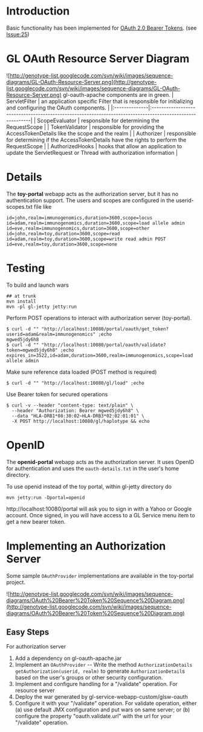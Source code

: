 # Introduction #

Basic functionality has been implemented for [OAuth 2.0 Bearer Tokens](http://tools.ietf.org/html/rfc6750).
(see [Issue:25](https://code.google.com/p/genotype-list/issues/detail?id=25))

# GL OAuth Resource Server Diagram #
![http://genotype-list.googlecode.com/svn/wiki/images/sequence-diagrams/GL-OAuth-Resource-Server.png](http://genotype-list.googlecode.com/svn/wiki/images/sequence-diagrams/GL-OAuth-Resource-Server.png)
gl-oauth-apache components are in green.
| ServletFilter | an application specific Filter that is responsible for initializing and configuring the OAuth components. |
|:--------------|:----------------------------------------------------------------------------------------------------------|
| ScopeEvaluator | responsible for determining the RequestScope |
| TokenValidator | responsible for providing the AccessTokenDetails like the scope and the realm |
| Authorizer | responsible for determining if the AccessTokenDetails have the rights to perform the RequestScope |
| AuthorizedHooks | hooks that allow an application to update the ServletRequest or Thread with authorization information |

# Details #
The **toy-portal** webapp acts as the authorization server, but it has no authentication support.  The users and scopes are configured in the userid-scopes.txt file like

```
id=john,realm=immunogenomics,duration=3600,scope=locus
id=adam,realm=immunogenomics,duration=3600,scope=load allele admin
id=eve,realm=immunogenomics,duration=3600,scope=other
id=john,realm=toy,duration=3600,scope=read
id=adam,realm=toy,duration=3600,scope=write read admin POST
id=eve,realm=toy,duration=3600,scope=none
```

# Testing #
To build and launch wars
```
## at trunk
mvn install 
mvn -pl gl-jetty jetty:run
```

Perform POST operations to interact with authorization server (toy-portal).
```
$ curl -d "" "http://localhost:10080/portal/oauth/get_token?userid=adam&realm=immunogenomics" ;echo
mgwed5jdy6h8
$ curl -d "" "http://localhost:10080/portal/oauth/validate?token=mgwed5jdy6h8" ;echo
expires_in=3522,id=adam,duration=3600,realm=immunogenomics,scope=load allele admin
```


Make sure reference data loaded (POST method is required)
```
$ curl -d "" "http://localhost:10080/gl/load" ;echo
```

Use Bearer token for secured operations
```
$ curl -v --header "content-type: text/plain" \
  --header "Authorization: Bearer mgwed5jdy6h8" \
  --data "HLA-DRB1*08:30:02~HLA-DRB3*02:02:01:01" \
  -X POST http://localhost:10080/gl/haplotype && echo
```

# OpenID #
The **openid-portal** webapp acts as the authorization server.  It uses OpenID for authentication and uses the `oauth-details.txt` in the user's home directory.

To use openid instead of the toy portal, within gl-jetty directory do
```
mvn jetty:run -Dportal=openid
```
http://localhost:10080/portal will ask you to sign in with a Yahoo or Google account.  Once signed, in you will have access to a GL Service menu item to get a new bearer token.

# Implementing an Authorization Server #
Some sample `OAuthProvider` implementations are available in the toy-portal project.

![http://genotype-list.googlecode.com/svn/wiki/images/sequence-diagrams/OAuth%20Bearer%20Token%20Sequence%20Diagram.png](http://genotype-list.googlecode.com/svn/wiki/images/sequence-diagrams/OAuth%20Bearer%20Token%20Sequence%20Diagram.png)

## Easy Steps ##
For authorization server
  1. Add a dependency on gl-oauth-apache.jar
  1. Implement an `OAuthProvider` -- Write the method `AuthorizationDetails getAuthorization(userid, realm)` to generate `AuthorizationDetail`s based on the user's groups or other security configuration.
  1. Implement and configure handling for a "/validate" operation.
For resource server
  1. Deploy the war generated by gl-service-webapp-custom/glsw-oauth
  1. Configure it with your "/validate" operation.
For validate operation, either (a) use default JMX configuration and put wars on same server; or (b) configure the property "oauth.validate.url" with the url for your "/validate" operation.